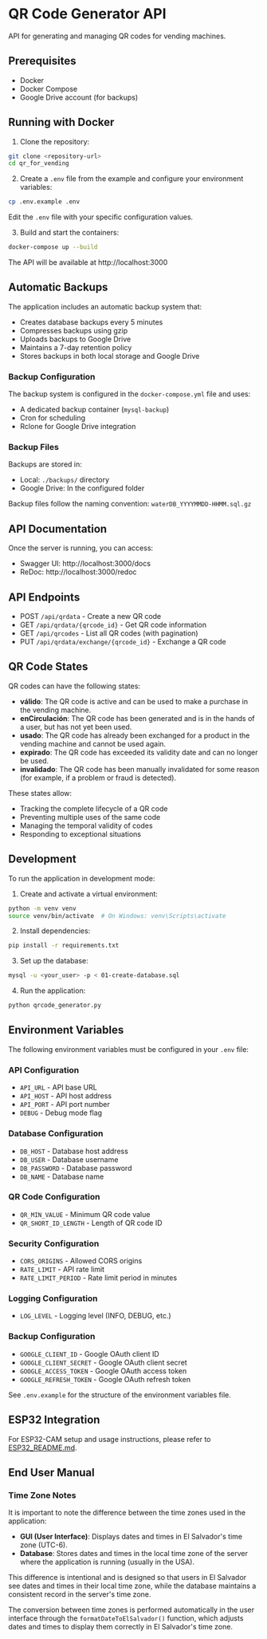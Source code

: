 # QR Code Generator API

API for generating and managing QR codes for vending machines.

## Prerequisites

- Docker
- Docker Compose
- Google Drive account (for backups)

## Running with Docker

1. Clone the repository:
```bash
git clone <repository-url>
cd qr_for_vending
```

2. Create a `.env` file from the example and configure your environment variables:
```bash
cp .env.example .env
```
Edit the `.env` file with your specific configuration values.

3. Build and start the containers:
```bash
docker-compose up --build
```

The API will be available at http://localhost:3000

## Automatic Backups

The application includes an automatic backup system that:
- Creates database backups every 5 minutes
- Compresses backups using gzip
- Uploads backups to Google Drive
- Maintains a 7-day retention policy
- Stores backups in both local storage and Google Drive

### Backup Configuration

The backup system is configured in the `docker-compose.yml` file and uses:
- A dedicated backup container (`mysql-backup`)
- Cron for scheduling
- Rclone for Google Drive integration

### Backup Files

Backups are stored in:
- Local: `./backups/` directory
- Google Drive: In the configured folder

Backup files follow the naming convention: `waterDB_YYYYMMDD-HHMM.sql.gz`

## API Documentation

Once the server is running, you can access:
- Swagger UI: http://localhost:3000/docs
- ReDoc: http://localhost:3000/redoc

## API Endpoints

- POST `/api/qrdata` - Create a new QR code
- GET `/api/qrdata/{qrcode_id}` - Get QR code information
- GET `/api/qrcodes` - List all QR codes (with pagination)
- PUT `/api/qrdata/exchange/{qrcode_id}` - Exchange a QR code

## QR Code States

QR codes can have the following states:

- **válido**: The QR code is active and can be used to make a purchase in the vending machine.
- **enCirculación**: The QR code has been generated and is in the hands of a user, but has not yet been used.
- **usado**: The QR code has already been exchanged for a product in the vending machine and cannot be used again.
- **expirado**: The QR code has exceeded its validity date and can no longer be used.
- **invalidado**: The QR code has been manually invalidated for some reason (for example, if a problem or fraud is detected).

These states allow:
- Tracking the complete lifecycle of a QR code
- Preventing multiple uses of the same code
- Managing the temporal validity of codes
- Responding to exceptional situations

## Development

To run the application in development mode:

1. Create and activate a virtual environment:
```bash
python -m venv venv
source venv/bin/activate  # On Windows: venv\Scripts\activate
```

2. Install dependencies:
```bash
pip install -r requirements.txt
```

3. Set up the database:
```bash
mysql -u <your_user> -p < 01-create-database.sql
```

4. Run the application:
```bash
python qrcode_generator.py
```

## Environment Variables

The following environment variables must be configured in your `.env` file:

### API Configuration
- `API_URL` - API base URL
- `API_HOST` - API host address
- `API_PORT` - API port number
- `DEBUG` - Debug mode flag

### Database Configuration
- `DB_HOST` - Database host address
- `DB_USER` - Database username
- `DB_PASSWORD` - Database password
- `DB_NAME` - Database name

### QR Code Configuration
- `QR_MIN_VALUE` - Minimum QR code value
- `QR_SHORT_ID_LENGTH` - Length of QR code ID

### Security Configuration
- `CORS_ORIGINS` - Allowed CORS origins
- `RATE_LIMIT` - API rate limit
- `RATE_LIMIT_PERIOD` - Rate limit period in minutes

### Logging Configuration
- `LOG_LEVEL` - Logging level (INFO, DEBUG, etc.)

### Backup Configuration
- `GOOGLE_CLIENT_ID` - Google OAuth client ID
- `GOOGLE_CLIENT_SECRET` - Google OAuth client secret
- `GOOGLE_ACCESS_TOKEN` - Google OAuth access token
- `GOOGLE_REFRESH_TOKEN` - Google OAuth refresh token

See `.env.example` for the structure of the environment variables file.

## ESP32 Integration

For ESP32-CAM setup and usage instructions, please refer to [ESP32_README.md](ESP32_README.md). 

## End User Manual

### Time Zone Notes

It is important to note the difference between the time zones used in the application:

- **GUI (User Interface)**: Displays dates and times in El Salvador's time zone (UTC-6).
- **Database**: Stores dates and times in the local time zone of the server where the application is running (usually in the USA).

This difference is intentional and is designed so that users in El Salvador see dates and times in their local time zone, while the database maintains a consistent record in the server's time zone.

The conversion between time zones is performed automatically in the user interface through the `formatDateToElSalvador()` function, which adjusts dates and times to display them correctly in El Salvador's time zone. 